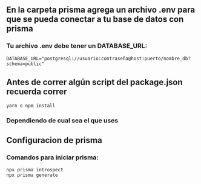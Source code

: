 ## En la carpeta prisma agrega un archivo .env para que se pueda conectar a tu base de datos con prisma

### Tu archivo .env debe tener un DATABASE_URL:

```
DATABASE_URL="postgresql://usuario:contraseña@host:puerto/nombre_db?schema=public"
```

## Antes de correr algún script del package.json recuerda correr

```
yarn o npm install
```

### Dependiendo de cual sea el que uses

## Configuracion de prisma

### Comandos para iniciar prisma:

```
npx prisma introspect
npx prisma generate
```
